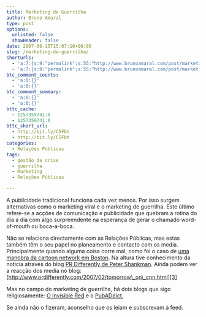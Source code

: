 ```yaml
---
title: Marketing de Guerrilha
author: Bruno Amaral
type: post
options:
  unlisted: false
  showHeader: false
date: 2007-06-15T15:07:10+00:00
slug: /marketing-de-guerrilha/
shorturls:
  - 'a:7:{s:9:"permalink";s:55:"http://www.brunoamaral.com/post/marketing-de-guerrilha/";s:7:"tinyurl";s:25:"http://tinyurl.com/56flk8";s:4:"isgd";s:17:"http://is.gd/pFIw";s:5:"bitly";s:20:"http://bit.ly/39A6wE";s:5:"snipr";s:22:"http://snipr.com/ev1a5";s:5:"snurl";s:22:"http://snurl.com/ev1a5";s:7:"snipurl";s:24:"http://snipurl.com/ev1a5";}'
  - 'a:7:{s:9:"permalink";s:55:"http://www.brunoamaral.com/post/marketing-de-guerrilha/";s:7:"tinyurl";s:25:"http://tinyurl.com/56flk8";s:4:"isgd";s:17:"http://is.gd/pFIw";s:5:"bitly";s:20:"http://bit.ly/39A6wE";s:5:"snipr";s:22:"http://snipr.com/ev1a5";s:5:"snurl";s:22:"http://snurl.com/ev1a5";s:7:"snipurl";s:24:"http://snipurl.com/ev1a5";}'
btc_comment_counts:
  - 'a:0:{}'
  - 'a:0:{}'
btc_comment_summary:
  - 'a:0:{}'
  - 'a:0:{}'
bttc_cache:
  - 1257359741:0
  - 1257359741:0
bttc_short_url:
  - http://bit.ly/C5Fbt
  - http://bit.ly/C5Fbt
categories:
  - Relações Públicas
tags:
  - gestão de crise
  - guerrilha
  - Marketing
  - Relações Públicas

---
```

A publicidade tradicional funciona cada vez menos. Por isso surgem alternativas como o marketing viral e o marketing de guerrilha. Este último refere-se a acções de comunicação e publicidade que quebram a rotina do dia a dia com algo surpreendente na esperança de gerar o chamado word-of-mouth ou boca-a-boca.

Não se relaciona directamente com as Relações Públicas, mas estas também têm o seu papel no planeamento e contacto com os media. Principalmente quando alguma coisa corre mal, como foi o caso de [uma manobra da cartoon network em Boston][1]. Na altura tive conhecimento da noticia através do blog [PR Differently de Peter Shankman][2]. Ainda podem ver a reacção dos media no blog:[][2] [http://www.prdifferently.com/2007/02/tomorrow\_on\_cnn.html][3]

Mas no campo do marketing de guerrilha, há dois blogs que sigo religiosamente: [O Invisible Red][4] e o [PubADdict.][5]

Se ainda não o fizeram, aconselho que os leiam e subscrevam à feed.

 [1]: http://www.breitbart.com/article.php?id=D8N0HKF80&show_article=1
 [2]: http://www.prdifferently.com/2007/01/promotion_go_bo.html
 [3]: http://www.prdifferently.com/2007/02/tomorrow_on_cnn.html
 [4]: http://invisiblered.blogspot.com/
 [5]: http://pubaddict.wordpress.com/